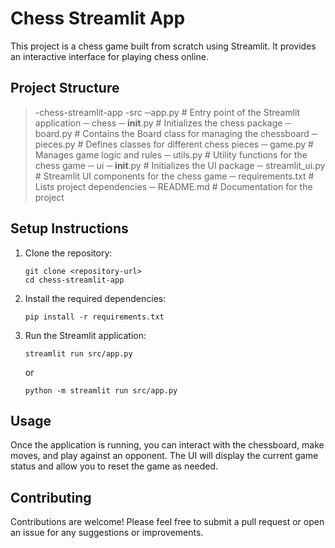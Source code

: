 # Chess Streamlit App

This project is a chess game built from scratch using Streamlit. It provides an interactive interface for playing chess online.

## Project Structure


> -chess-streamlit-app
>  -src
>    ─app.py                # Entry point of the Streamlit application
>    ─ chess
>     ─ __init__.py       # Initializes the chess package
>     ─ board.py          # Contains the Board class for managing the chessboard
>     ─ pieces.py         # Defines classes for different chess pieces
>     ─ game.py           # Manages game logic and rules
>     ─ utils.py          # Utility functions for the chess game
>    ─ ui
>     ─ __init__.py       # Initializes the UI package
>     ─ streamlit_ui.py   # Streamlit UI components for the chess game
>  ─ requirements.txt           # Lists project dependencies
>  ─ README.md                  # Documentation for the project


## Setup Instructions

1. Clone the repository:
   ```
   git clone <repository-url>
   cd chess-streamlit-app
   ```

2. Install the required dependencies:
   ```
   pip install -r requirements.txt
   ```

3. Run the Streamlit application:
   ```
   streamlit run src/app.py
   ```
   or
   ```
   python -m streamlit run src/app.py
   ```

## Usage

Once the application is running, you can interact with the chessboard, make moves, and play against an opponent. The UI will display the current game status and allow you to reset the game as needed.

## Contributing

Contributions are welcome! Please feel free to submit a pull request or open an issue for any suggestions or improvements.
